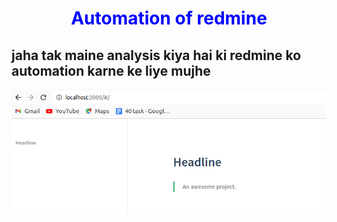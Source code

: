 <style>

h1{
color:blue;
text-align: center;
}
</style>


<h1>Automation of redmine</h1>

## jaha tak maine analysis kiya hai ki redmine ko automation karne ke liye mujhe 

<img src="./image/mdoutput.png">
